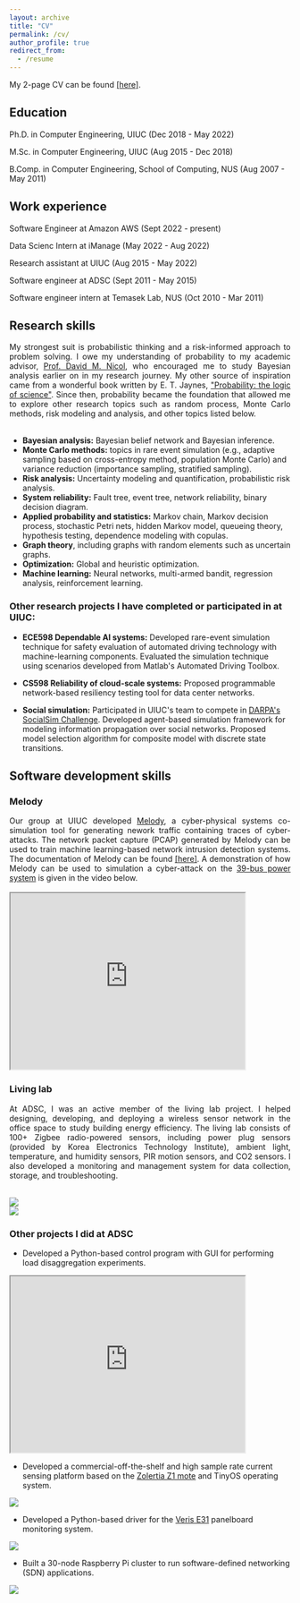 ```yaml
---
layout: archive
title: "CV"
permalink: /cv/
author_profile: true
redirect_from:
  - /resume
---
```


My 2-page CV can be found <a href="https://github.com/uncertaingraph/me/blob/master/files/HN_CV.pdf">[here]</a>.


## Education

Ph.D. in Computer Engineering, UIUC (Dec 2018 - May 2022)

M.Sc. in Computer Engineering, UIUC (Aug 2015 - Dec 2018)

B.Comp. in Computer Engineering, School of Computing, NUS (Aug 2007 - May 2011)


## Work experience
Software Engineer at Amazon AWS (Sept 2022 - present)

Data Scienc Intern at iManage (May 2022 - Aug 2022)

Research assistant at UIUC (Aug 2015 - May 2022)

Software engineer at ADSC (Sept 2011 - May 2015)

Software engineer intern at Temasek Lab, NUS (Oct 2010 - Mar 2011)

## Research skills
<div style="text-align: justify">
My strongest suit is probabilistic thinking and a risk-informed approach to problem solving. I owe my understanding of probability to my academic advisor, <a href="http://dmnicol.web.engr.illinois.edu/">Prof. David M. Nicol</a>, who encouraged me to study Bayesian analysis earlier on in my research journey. My other source of inspiration came from a wonderful book written by E. T. Jaynes, <a href="https://bayes.wustl.edu/etj/prob/book.pdf">"Probability: the logic of science"</a>. Since then, probability became the foundation that allowed me to explore other research topics such as random process, Monte Carlo methods, risk modeling and analysis, and other topics listed below. 
</div><br>

* <b>Bayesian analysis:</b> Bayesian belief network and Bayesian inference.<br>
* <b>Monte Carlo methods:</b> topics in rare event simulation (e.g., adaptive sampling based on cross-entropy method, population Monte Carlo) and variance reduction (importance sampling, stratified sampling).<br>
* <b>Risk analysis:</b> Uncertainty modeling and quantification, probabilistic risk analysis.<br>
* <b>System reliability:</b> Fault tree, event tree, network reliability, binary decision diagram.<br>
* <b>Applied probability and statistics:</b> Markov chain, Markov decision process, stochastic Petri nets, hidden Markov model, queueing theory, hypothesis testing, dependence modeling with copulas.<br>
* <b>Graph theory</b>, including graphs with random elements such as uncertain graphs.<br>
* <b>Optimization:</b> Global and heuristic optimization.<br>
* <b>Machine learning:</b> Neural networks, multi-armed bandit, regression analysis, reinforcement learning.<br>

### Other research projects I have completed or participated in at UIUC:

* <b>ECE598 Dependable AI systems:</b> Developed rare-event simulation technique for safety evaluation of automated driving technology with machine-learning components. Evaluated the simulation  technique using scenarios developed from Matlab's Automated Driving Toolbox.<br>
          
* <b>CS598 Reliability of cloud-scale systems:</b> Proposed programmable network-based resiliency testing tool for data center networks.<br>
          
* <b>Social simulation:</b> Participated in UIUC's team to compete in <a href="https://cs.illinois.edu/news/cs-ece-professors-explore-how-social-media-spreads-information-affects-beliefs-and-even-shapes">DARPA's SocialSim Challenge</a>. Developed agent-based simulation framework for modeling information propagation over social networks. Proposed model selection algorithm for composite model with discrete state transitions.

## Software development skills

### Melody
<div style="text-align: justify">
Our group at UIUC developed <a href="https://github.com/Vignesh2208/Melody">Melody</a>, a cyber-physical systems co-simulation tool for generating nework traffic containing traces of cyber-attacks. The network packet capture (PCAP) generated by Melody can be used to train machine learning-based network intrusion detection systems. The documentation of Melody can be found <a href="https://melody-by-projectmoses.readthedocs.io/en/latest/about.html">[here]</a>. A demonstration of how Melody can be used to simulation a cyber-attack on the <a href="https://electricgrids.engr.tamu.edu/electric-grid-test-cases/ieee-39-bus-system/">39-bus power system</a> is given in the video below.
</div><br>
  
<iframe width="420" height="315"
src="https://www.youtube.com/embed/uFSh95aObDg">
</iframe>
<br>

### Living lab
<div style="text-align: justify">
At ADSC, I was an active member of the living lab project. I helped designing, developing, and deploying a wireless sensor network in the office space to study building energy efficiency. The living lab consists of 100+ Zigbee radio-powered sensors, including power plug sensors (provided by Korea Electronics Technology Institute), ambient light, temperature, and humidity sensors, PIR motion sensors, and CO2 sensors. I also developed a monitoring and management system for data collection, storage, and troubleshooting. 
</div><br>

<img src="https://raw.githubusercontent.com/uncertaingraph/me/master/images/living-lab.png"> <br>
<img src="https://raw.githubusercontent.com/uncertaingraph/me/master/images/living-lab-floor-plan.png"> <br>

### Other projects I did at ADSC
  
* Developed a Python-based control program with GUI for performing load disaggregation experiments.

<iframe width="420" height="315"
src="https://www.youtube.com/embed/OKheHBvRgxI">
</iframe>
<br>
  
* Developed a commercial-off-the-shelf and high sample rate current sensing platform based on the <a href="http://wiki.zolertia.com/wiki/index.php/Main_Page">Zolertia Z1 mote</a> and TinyOS operating system.

<img src="https://raw.githubusercontent.com/uncertaingraph/me/master/images/2013-01-07%2019.15.34.jpg"> <br>

* Developed a Python-based driver for the <a href="https://www.powermeterstore.com/product/veris-e31-panelboard-monitoring-system">Veris E31</a> panelboard monitoring system.

<img src="https://raw.githubusercontent.com/uncertaingraph/me/master/images/2013-06-12%2015.12.58.jpg"> <br>

* Built a 30-node Raspberry Pi cluster to run software-defined networking (SDN) applications.

<img src="https://raw.githubusercontent.com/uncertaingraph/me/master/images/30-node-rpi-cluster.png"> <br>
